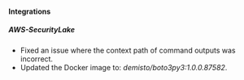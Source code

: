 
#### Integrations

##### AWS-SecurityLake

- Fixed an issue where the context path of command outputs was incorrect.
- Updated the Docker image to: *demisto/boto3py3:1.0.0.87582*.
